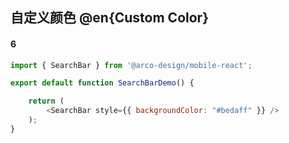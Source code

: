 ## 自定义颜色 @en{Custom Color}

#### 6

```js
import { SearchBar } from '@arco-design/mobile-react';

export default function SearchBarDemo() {

    return (
        <SearchBar style={{ backgroundColor: "#bedaff" }} />
    );
}
```

